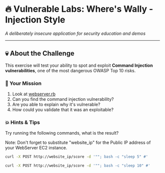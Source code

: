 # 🔥 Vulnerable Labs: Where's Wally - Injection Style
*A deliberately insecure application for security education and demos*

---

## 💀 About the Challenge

This exercise will test your ability to spot and exploit **Command Injection vulnerabilities**, one of the most dangerous OWASP Top 10 risks.

### 🎯 Your Mission

1. Look at [webserver.rb](../web/webserver.rb)
2. Can you find the command injection vulnerability? 
3. Are you able to explain why it's vulnerable?
4. How could you validate that it was an exploitable?

### 💥 Hints & Tips

Try running the following commands, what is the result?

Note: Don't forget to substitute "website_ip" for the Public IP address of your WebServer EC2 instance. 

```bash
curl -X POST http://website_ip/score -d '""; bash -c "sleep 5" #'
```

```bash
curl -X POST http://website_ip/score -d '""; bash -c "sleep 10" #'
```
